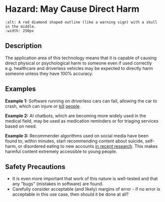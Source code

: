 # Hazard: May Cause Direct Harm

```{image} ../images/hazards/direct-harm.png
:alt: A red diamond shaped outline (like a warning sign) with a skull in the middle.
:width: 250px
```

## Description

The application area of this technology means that it is capable of causing direct physical or psychological harm to someone even if used correctly e.g. healthcare and driverless vehicles may be expected to directly harm someone unless they have 100% accuracy.

## Examples

__Example 1:__ Software running on driverless cars can fail, allowing the car to crash, which can injure or [kill](https://www.nytimes.com/2021/04/18/business/tesla-fatal-crash-texas.html) [people](https://www.bbc.co.uk/news/technology-54175359).

__Example 2:__ AI chatbots, which are becoming more widely used in the medical field, may be used as medication reminders or for triaging services based on need.

__Example 3:__ Recommender algorithms used on social media have been found to, within minutes, start recommending content about suicide, self-harm, or disordered eating to new accounts [in recent research](https://counterhate.com/research/deadly-by-design/). This makes harmful content extremely accessible to young people.

## Safety Precautions

- It is even more important that work of this nature is well-tested and that any "bugs" (mistakes in software) are found.
- Carefully consider acceptable (and likely) margins of error - if no error is acceptable in this use case, then should it be done at all?
